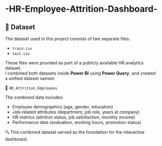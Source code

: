 # -HR-Employee-Attrition-Dashboard-
## 📁 Dataset

The dataset used in this project consists of two separate files:  
- `train.csv`  
- `test.csv`

These files were provided as part of a publicly available HR analytics dataset.  
I combined both datasets inside **Power BI** using **Power Query**, and created a unified dataset named:

📄 `HR_Attrition_Employees` 

The combined data includes:
- Employee demographics (age, gender, education)
- Job-related attributes (department, job role, years at company)
- HR metrics (attrition status, job satisfaction, monthly income)
- Performance data (evaluation, working hours, promotion status)

🔍 This combined dataset served as the foundation for the interactive dashboard.


